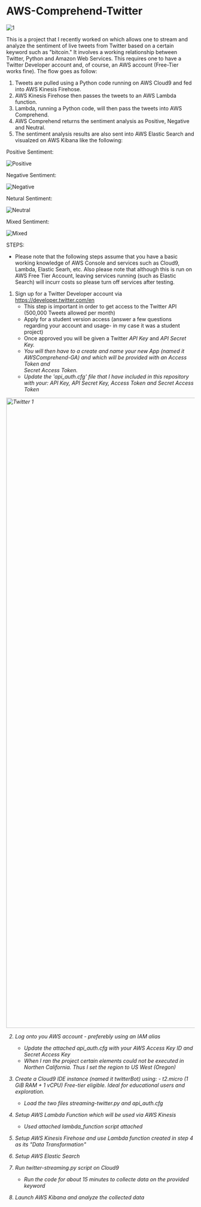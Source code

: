 # AWS-Comprehend-Twitter

![1](https://user-images.githubusercontent.com/37382927/96356103-df2bd100-109e-11eb-8230-108d0b215e2a.png)

This is a project that I recently worked on which allows one to stream and analyze the sentiment of live tweets from Twitter based on a certain keyword such as "bitcoin." It involves a working relationship between Twitter, Python and Amazon Web Services. This requires one to have a Twitter Developer account and, of course, an AWS account (Free-Tier works fine).  The flow goes as follow:

  1. Tweets are pulled using a Python code running on AWS Cloud9 and fed into AWS Kinesis Firehose.  
  2. AWS Kinesis Firehose then passes the tweets to an AWS Lambda function. <br>
  3. Lambda, running a Python code, will then pass the tweets into AWS Comprehend.<br>
  4. AWS Comprehend returns the sentiment analysis as Positive, Negative and Neutral.<br>
  5. The sentiment analysis results are also sent into AWS Elastic Search and visualzed on AWS Kibana like the following: 

Positive Sentiment:

![Positive](https://user-images.githubusercontent.com/37382927/96356280-0d121500-10a1-11eb-97b3-f168164cd3d2.png)

Negative Sentiment:

![Negative](https://user-images.githubusercontent.com/37382927/96356288-1ac79a80-10a1-11eb-90d7-9f45346b6585.png)

Netural Sentiment:

![Neutral](https://user-images.githubusercontent.com/37382927/96356284-156a5000-10a1-11eb-8553-de182eb86640.png)

Mixed Sentiment:

![Mixed](https://user-images.githubusercontent.com/37382927/96356289-1c915e00-10a1-11eb-95e2-9ccf1aef3fc8.png)

STEPS:<br>
* Please note that the following steps assume that you have a basic working knowledge of AWS Console and services such as Cloud9, Lambda, Elastic Searh, etc.  Also please note that although this is run on AWS Free Tier Account, leaving services running (such as Elastic Search) will incurr costs so please turn off services after testing. 

1. Sign up for a Twitter Developer account via https://developer.twitter.com/en
    - This step is important in order to get access to the Twitter API (500,000 Tweets allowed per month)
    - Apply for a student version access (answer a few questions regarding your account and usage- in my case it was a student project)
    - Once approved you will be given a Twitter <i>API Key</i> and <i>API Secret Key<i>.
    - You will then have to a create and name your new App (named it AWSComprehend-GA) and which will be provided with an <i>Access Token</i> and                 
    <i>Secret Access Token</i>.
    - Update the 'api_auth.cfg' file that I have included in this repository with your:
      <i>API Key, API Secret Key, Access Token</i> and <i>Secret Access Token</i>

<img width="1680" alt="Twitter 1" src="https://user-images.githubusercontent.com/37382927/97384578-3561f680-188d-11eb-931a-95efe2acc64d.png">

2. Log onto you AWS account - preferebly using an IAM alias
    - Update the attached api_auth.cfg with your AWS <i>Access Key ID</i> and <i>Secret Access Key</i>
    - When I ran the project certain elements could not be executed in Northen California.  Thus I set the region to US West (Oregon)

3. Create a Cloud9 IDE instance (named it twitterBot) using:
    -<i> t2.micro (1 GiB RAM + 1 vCPU)
      Free-tier eligible. Ideal for educational users and exploration.</i>
     
    - Load the two files streaming-twitter.py and api_auth.cfg
    
4. Setup AWS Lambda Function which will be used via AWS Kinesis
    - Used attached lambda_function script attached

5. Setup AWS Kinesis Firehose and use Lambda function created in step 4 as its "Data Transformation"

6. Setup AWS Elastic Search

7. Run twitter-streaming.py script on Cloud9
    - Run the code for about 15 minutes to collecte data on the provided keyword
    
8. Launch AWS Kibana and analyze the collected data 

